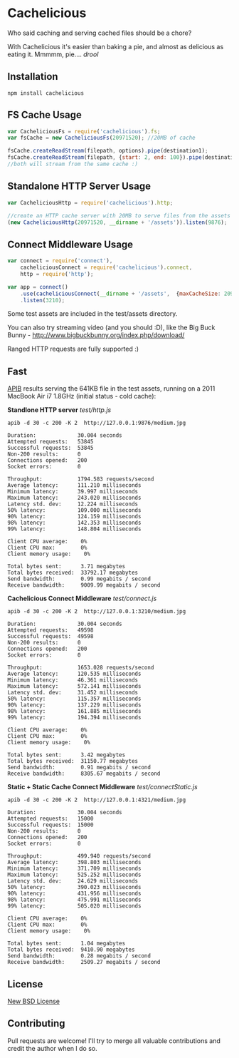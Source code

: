 Cachelicious
=============

Who said caching and serving cached files should be a chore? 

With Cachelicious it's easier than baking a pie, and almost as delicious as eating it. Mmmmm, pie.... *drool*


Installation
-----------

    npm install cachelicious


FS Cache Usage
-----

```js
var CacheliciousFs = require('cachelicious').fs;
var fsCache = new CacheliciousFs(20971520); //20MB of cache

fsCache.createReadStream(filepath, options).pipe(destination1);
fsCache.createReadStream(filepath, {start: 2, end: 100}).pipe(destination2);
//both will stream from the same cache :)

```

Standalone HTTP Server Usage
-----

```js
var CacheliciousHttp = require('cachelicious').http;

//create an HTTP cache server with 20MB to serve files from the assets directory
(new CacheliciousHttp(20971520, __dirname + '/assets')).listen(9876);	
```

Connect Middleware Usage
-----

```js
var connect = require('connect'),
    cacheliciousConnect = require('cachelicious').connect,
    http = require('http');

var app = connect()
	.use(cacheliciousConnect(__dirname + '/assets',  {maxCacheSize: 20971520}))
	.listen(3210);
```


Some test assets are included in the test/assets directory.

You can also try streaming video (and you should :D), like the Big Buck Bunny - http://www.bigbuckbunny.org/index.php/download/

Ranged HTTP requests are fully supported :)

Fast
-----

[APIB](http://code.google.com/p/apib/) results serving the 641KB file in the test assets, running on a 2011 MacBook Air i7 1.8GHz (initial status - cold cache):

**Standlone HTTP server** *test/http.js*

	apib -d 30 -c 200 -K 2  http://127.0.0.1:9876/medium.jpg

```
Duration:             30.004 seconds
Attempted requests:   53845
Successful requests:  53845
Non-200 results:      0
Connections opened:   200
Socket errors:        0

Throughput:           1794.583 requests/second
Average latency:      111.210 milliseconds
Minimum latency:      39.997 milliseconds
Maximum latency:      243.020 milliseconds
Latency std. dev:     12.224 milliseconds
50% latency:          109.000 milliseconds
90% latency:          124.159 milliseconds
98% latency:          142.353 milliseconds
99% latency:          148.804 milliseconds

Client CPU average:    0%
Client CPU max:        0%
Client memory usage:    0%

Total bytes sent:      3.71 megabytes
Total bytes received:  33792.17 megabytes
Send bandwidth:        0.99 megabits / second
Receive bandwidth:     9009.99 megabits / second
```

**Cachelicious Connect Middleware** *test/connect.js*
	
	apib -d 30 -c 200 -K 2  http://127.0.0.1:3210/medium.jpg

```
Duration:             30.004 seconds
Attempted requests:   49598
Successful requests:  49598
Non-200 results:      0
Connections opened:   200
Socket errors:        0

Throughput:           1653.028 requests/second
Average latency:      120.535 milliseconds
Minimum latency:      46.361 milliseconds
Maximum latency:      572.141 milliseconds
Latency std. dev:     31.452 milliseconds
50% latency:          115.357 milliseconds
90% latency:          137.229 milliseconds
98% latency:          161.885 milliseconds
99% latency:          194.394 milliseconds

Client CPU average:    0%
Client CPU max:        0%
Client memory usage:    0%

Total bytes sent:      3.42 megabytes
Total bytes received:  31150.77 megabytes
Send bandwidth:        0.91 megabits / second
Receive bandwidth:     8305.67 megabits / second
```

**Static + Static Cache Connect Middleware** *test/connectStatic.js*

	apib -d 30 -c 200 -K 2  http://127.0.0.1:4321/medium.jpg

```
Duration:             30.004 seconds
Attempted requests:   15000
Successful requests:  15000
Non-200 results:      0
Connections opened:   200
Socket errors:        0

Throughput:           499.940 requests/second
Average latency:      398.803 milliseconds
Minimum latency:      371.709 milliseconds
Maximum latency:      525.252 milliseconds
Latency std. dev:     24.629 milliseconds
50% latency:          390.023 milliseconds
90% latency:          431.956 milliseconds
98% latency:          475.991 milliseconds
99% latency:          505.020 milliseconds

Client CPU average:    0%
Client CPU max:        0%
Client memory usage:    0%

Total bytes sent:      1.04 megabytes
Total bytes received:  9410.90 megabytes
Send bandwidth:        0.28 megabits / second
Receive bandwidth:     2509.27 megabits / second
```


License
-----

[New BSD License](https://github.com/cblage/node-cachelicious/blob/master/LICENSE) 


Contributing
------------

Pull requests are welcome! I'll try to merge all valuable contributions and credit the author when I do so.